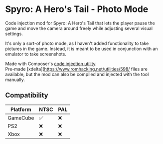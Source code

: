 # Spyro: A Hero's Tail - Photo Mode
Code injection mod for Spyro: A Hero's Tail that lets the player pause the game and move the camera around freely while adjusting several visual settings.

It's only a sort-of photo mode, as I haven't added functionality to take pictures in the game. Instead, it is meant to be used in conjunction with an emulator to take screenshots.

Made with Composer's [code injection utility](https://github.com/C0mposer/C-Game-Modding-Utility).<br>
Pre-made  [xdelta](https://www.romhacking.net/utilities/598/ files are available, but the mod can also be compiled and injected with the tool manually.

## Compatibility

| Platform | NTSC | PAL   |
| -------- | ---- | ----- |
| GameCube | ✅    | ❌     |
| PS2      | ❌    | ❌     |
| Xbox     | ❌    | ❌     |